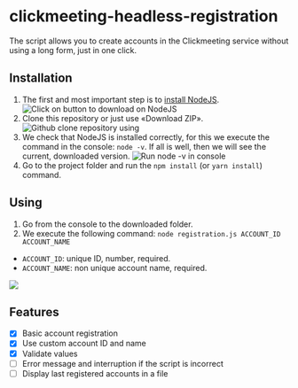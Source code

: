 # clickmeeting-headless-registration

The script allows you to create accounts in the Clickmeeting service without using a long form, just in one click.

## Installation

1. The first and most important step is to [install NodeJS](https://nodejs.org/en/).
![Click on button to download on NodeJS](https://i.imgur.com/htWXVO1.png)
2. Clone this repository or just use «Download ZIP».
![Github clone repository using](https://i.imgur.com/G30nOXG.png)
3. We check that NodeJS is installed correctly, for this we execute the command in the console: `node -v`. If all is well, then we will see the current, downloaded version.
![Run node -v in console](https://i.imgur.com/98SBIvK.png)
4. Go to the project folder and run the `npm install` (or `yarn install`) command.

## Using

1. Go from the console to the downloaded folder.
2. We execute the following command: `node registration.js ACCOUNT_ID ACCOUNT_NAME`

* `ACCOUNT_ID`: unique ID, number, required.
* `ACCOUNT_NAME`: non unique account name, required.

![](https://i.imgur.com/7dglOa5.png)

## Features

- [x] Basic account registration
- [x] Use custom account ID and name
- [x] Validate values
- [ ] Error message and interruption if the script is incorrect
- [ ] Display last registered accounts in a file
